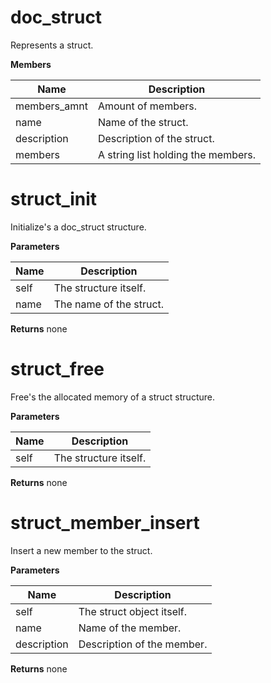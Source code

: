 doc_struct
===========
Represents a struct.


**Members**

**Name** | **Description**
-------- | ---------------
members_amnt | Amount of members.
name | Name of the struct.
description | Description of the struct.
members | A string list holding the members.


struct_init
===========
Initialize's a doc_struct structure.


**Parameters**

**Name** | **Description**
-------- | ---------------
self | The structure itself.
name | The name of the struct.

**Returns**
none

struct_free
===========
Free's the allocated memory of a struct structure.


**Parameters**

**Name** | **Description**
-------- | ---------------
self | The structure itself.

**Returns**
none

struct_member_insert
====================
Insert a new member to the struct.


**Parameters**

**Name** | **Description**
-------- | ---------------
self | The struct object itself.
name | Name of the member.
description | Description of the member.

**Returns**
none

